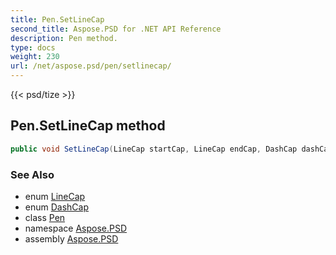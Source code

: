 ```yaml
---
title: Pen.SetLineCap
second_title: Aspose.PSD for .NET API Reference
description: Pen method. 
type: docs
weight: 230
url: /net/aspose.psd/pen/setlinecap/
---
```

{{< psd/tize >}}
## Pen.SetLineCap method

```csharp
public void SetLineCap(LineCap startCap, LineCap endCap, DashCap dashCap)
```

### See Also

* enum [LineCap](../../linecap/)
* enum [DashCap](../../dashcap/)
* class [Pen](../)
* namespace [Aspose.PSD](../../pen/)
* assembly [Aspose.PSD](../../../)


